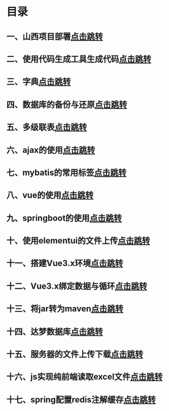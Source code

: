 # 目录

## 一、山西项目部署[点击跳转](https://2749877017.github.io/book/#/山西项目部署)

## 二、使用代码生成工具生成代码[点击跳转](https://2749877017.github.io/book/#/使用代码生成工具生成代码)

## 三、字典[点击跳转](https://2749877017.github.io/book/#/字典)

## 四、数据库的备份与还原[点击跳转](https://2749877017.github.io/book/#/数据库的备份与还原)

## 五、多级联表[点击跳转](https://2749877017.github.io/book/#/多级联表)

## 六、ajax的使用[点击跳转](https://2749877017.github.io/book/#/ajax的使用)

## 七、mybatis的常用标签[点击跳转](https://2749877017.github.io/book/#/mybatis的常用标签)

## 八、vue的使用[点击跳转](https://2749877017.github.io/book/#/vue的使用)

## 九、springboot的使用[点击跳转](https://2749877017.github.io/book/#/springboot的使用)

## 十、使用elementui的文件上传[点击跳转](https://2749877017.github.io/book/#/使用elementui的文件上传)

## 十一、搭建Vue3.x环境[点击跳转](https://2749877017.github.io/book/#/搭建Vue3.x环境)

## 十二、Vue3.x绑定数据与循环[点击跳转](https://2749877017.github.io/book/#/Vue3.x绑定数据与循环)

## 十三、将jar转为maven[点击跳转](https://2749877017.github.io/book/#/将jar转为maven)

## 十四、达梦数据库[点击跳转](https://2749877017.github.io/book/#/达梦数据库)

## 十五、服务器的文件上传下载[点击跳转](https://2749877017.github.io/book/#/服务器的文件上传下载)

## 十六、js实现纯前端读取excel文件[点击跳转](https://2749877017.github.io/book/#/js实现纯前端读取excel文件)

## 十七、spring配置redis注解缓存[点击跳转](https://2749877017.github.io/book/#/spring配置redis注解缓存)
